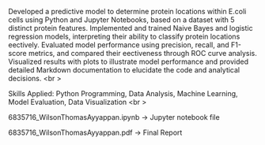 Developed a predictive model to determine protein locations within E.coli cells using Python and Jupyter Notebooks, based on a dataset with 5 distinct protein features. Implemented and trained Naive Bayes and logistic regression models, interpreting their ability to classify protein locations e ectively. Evaluated model performance using precision, recall, and F1-score metrics, and compared their e ectiveness through ROC curve analysis. Visualized results with plots to illustrate model performance and provided detailed Markdown documentation to elucidate the code and analytical decisions. <br \>

Skills Applied: Python Programming, Data Analysis, Machine Learning, Model Evaluation, Data Visualization <br \>

6835716_WilsonThomasAyyappan.ipynb -> Jupyter notebook file

6835716_WilsonThomasAyyappan.pdf -> Final Report     

